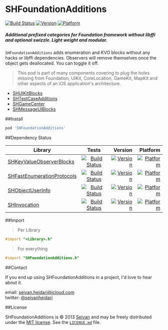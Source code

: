 # SHFoundationAdditions

[![Build Status](https://travis-ci.org/seivan/SHFoundationAdditions.png?branch=master)](https://travis-ci.org/seivan/SHFoundationAdditions)
[![Version](https://cocoapod-badges.herokuapp.com/v/SHFoundationAdditions/badge.png)](http://cocoadocs.org/docsets/SHFoundationAdditions)
[![Platform](https://cocoapod-badges.herokuapp.com/p/SHFoundationAdditions/badge.png)](http://cocoadocs.org/docsets/SHFoundationAdditions)


##### Additional prefixed categories for Foundation framework __without__ libffi and optional swizzle. Light weight and modular. 


`SHFoundationAdditions` adds enumeration and KVO blocks without any hacks or libffi dependencies.
Observers will remove themselves once the object gets deallocated. You can toggle it off. 

> This pod is part of many components covering to plug the holes missing from Foundation, UIKit, CoreLocation, GameKit, MapKit and other aspects of an iOS application's architecture. 

- [SHUIKitBlocks](https://github.com/seivan/SHUIKitBlocks)
- [SHTestCaseAdditions](https://github.com/seivan/SHTestCaseAdditions)
- [SHGameCenter](https://github.com/seivan/SHGameCenter)
- [SHMessageUIBlocks](https://github.com/seivan/SHMessageUIBlocks)

##Install
```ruby
pod 'SHFoundationAdditions'
```

##Dependency Status

| Library        | Tests           | Version  | Platform  |
| ------------- |:-------------:| -----:|  -----:| 
| [SHKeyValueObserverBlocks](https://github.com/seivan/SHKeyValueObserverBlocks)| [![Build Status](https://travis-ci.org/seivan/SHKeyValueObserverBlocks.png?branch=master)](https://travis-ci.org/seivan/SHKeyValueObserverBlocks)| [![Version](https://cocoapod-badges.herokuapp.com/v/SHKeyValueObserverBlocks/badge.png)](http://cocoadocs.org/docsets/SHKeyValueObserverBlocks) | [![Platform](https://cocoapod-badges.herokuapp.com/p/SHKeyValueObserverBlocks/badge.png)](http://cocoadocs.org/docsets/SHKeyValueObserverBlocks) |
| [SHFastEnumerationProtocols](https://github.com/seivan/SHFastEnumerationProtocols)| [![Build Status](https://travis-ci.org/seivan/SHFastEnumerationProtocols.png?branch=master)](https://travis-ci.org/seivan/SHFastEnumerationProtocols)| [![Version](https://cocoapod-badges.herokuapp.com/v/SHFastEnumerationProtocols/badge.png)](http://cocoadocs.org/docsets/SHFastEnumerationProtocols) | [![Platform](https://cocoapod-badges.herokuapp.com/p/SHFastEnumerationProtocols/badge.png)](http://cocoadocs.org/docsets/SHFastEnumerationProtocols) |
| [SHObjectUserInfo](https://github.com/seivan/SHObjectUserInfo)| [![Build Status](https://travis-ci.org/seivan/SHObjectUserInfo.png?branch=master)](https://travis-ci.org/seivan/SHObjectUserInfo)| [![Version](https://cocoapod-badges.herokuapp.com/v/SHObjectUserInfo/badge.png)](http://cocoadocs.org/docsets/SHObjectUserInfo) | [![Platform](https://cocoapod-badges.herokuapp.com/p/SHObjectUserInfo/badge.png)](http://cocoadocs.org/docsets/SHObjectUserInfo) |
| [SHInvocation](https://github.com/seivan/SHInvocation)| [![Build Status](https://travis-ci.org/seivan/SHInvocation.png?branch=master)](https://travis-ci.org/seivan/SHInvocation)| [![Version](https://cocoapod-badges.herokuapp.com/v/SHInvocation/badge.png)](http://cocoadocs.org/docsets/SHInvocation) | [![Platform](https://cocoapod-badges.herokuapp.com/p/SHInvocation/badge.png)](http://cocoadocs.org/docsets/SHInvocation) |

##Import

>Per Library

```objective-c
#import "<Library>.h"
```

>For everything

```objective-c
#import "SHFoundationAdditions.h"
```

##Contact


If you end up using SHFoundationAdditions in a project, I'd love to hear about it.

email: [seivan.heidari@icloud.com](mailto:seivan.heidari@icloud.com)  
twitter: [@seivanheidari](https://twitter.com/seivanheidari)

##License

SHFoundationAdditions is © 2013 [Seivan](http://www.github.com/seivan) and may be freely
distributed under the [MIT license](http://opensource.org/licenses/MIT).
See the [`LICENSE.md`](https://github.com/seivan/SHFoundationAdditions/blob/master/LICENSE.md) file.
